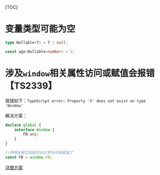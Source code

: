 [TOC]

# 变量类型可能为空
```ts
type Nullable<T> = T | null;

const age:Nullable<number> = 1;
```

# 涉及`window`相关属性访问或赋值会报错【TS2339】
报错如下：`TypeScript error: Property 'X' does not exist on type 'Window'`

解决方案：
```ts
declare global {
    interface Window {
        FB:any;
    }
}

//声明全局之后就可以正常访问和赋值了
const FB = window.FB;
```

[详细方案](https://stackoverflow.com/questions/56457935/typescript-error-property-x-does-not-exist-on-type-window)
